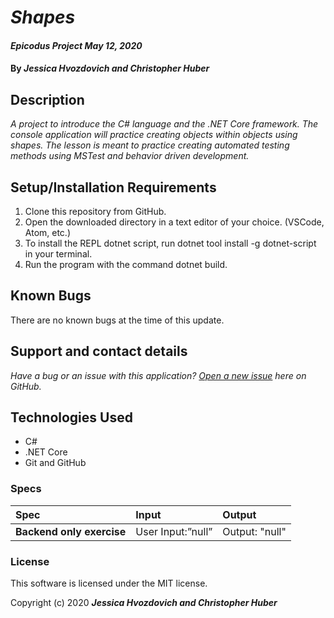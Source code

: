 # _Shapes_

#### _Epicodus Project May 12, 2020_

#### By _**Jessica Hvozdovich and Christopher Huber**_

## Description

_A project to introduce the C# language and the .NET Core framework. The console application will practice creating objects within objects using shapes. The lesson is meant to practice creating automated testing methods using MSTest and behavior driven development._

## Setup/Installation Requirements

1. Clone this repository from GitHub.
2. Open the downloaded directory in a text editor of your choice.
  (VSCode, Atom, etc.)
3. To install the REPL dotnet script, run dotnet tool install -g dotnet-script in your terminal.
4. Run the program with the command dotnet build.

## Known Bugs

There are no known bugs at the time of this update.

## Support and contact details

_Have a bug or an issue with this application? [Open a new issue](https://github.com/jhvozdovich/shapes) here on GitHub._

## Technologies Used

* C#
* .NET Core
* Git and GitHub

### Specs
| Spec | Input | Output |
| :------------- | :------------- | :------------- |
| **Backend only exercise** | User Input:”null” | Output: "null" |

### License

This software is licensed under the MIT license.

Copyright (c) 2020 **_Jessica Hvozdovich and Christopher Huber_**